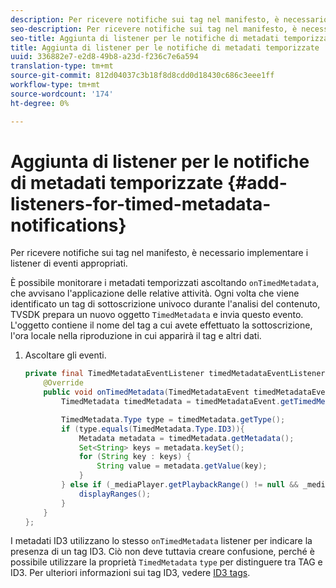 ```yaml
---
description: Per ricevere notifiche sui tag nel manifesto, è necessario implementare i listener di eventi appropriati.
seo-description: Per ricevere notifiche sui tag nel manifesto, è necessario implementare i listener di eventi appropriati.
seo-title: Aggiunta di listener per le notifiche di metadati temporizzate
title: Aggiunta di listener per le notifiche di metadati temporizzate
uuid: 336882e7-e2d8-49b8-a23d-f236c7e6a594
translation-type: tm+mt
source-git-commit: 812d04037c3b18f8d8cdd0d18430c686c3eee1ff
workflow-type: tm+mt
source-wordcount: '174'
ht-degree: 0%

---
```



# Aggiunta di listener per le notifiche di metadati temporizzate {#add-listeners-for-timed-metadata-notifications}

Per ricevere notifiche sui tag nel manifesto, è necessario implementare i listener di eventi appropriati.

È possibile monitorare i metadati temporizzati ascoltando `onTimedMetadata`, che avvisano l&#39;applicazione delle relative attività. Ogni volta che viene identificato un tag di sottoscrizione univoco durante l&#39;analisi del contenuto, TVSDK prepara un nuovo oggetto `TimedMetadata` e invia questo evento. L&#39;oggetto contiene il nome del tag a cui avete effettuato la sottoscrizione, l&#39;ora locale nella riproduzione in cui apparirà il tag e altri dati.

1. Ascoltare gli eventi.

   ```java
   private final TimedMetadataEventListener timedMetadataEventListener = new TimedMetadataEventListener() { 
       @Override 
       public void onTimedMetadata(TimedMetadataEvent timedMetadataEvent) { 
           TimedMetadata timedMetadata = timedMetadataEvent.getTimedMetadata(); 
   
           TimedMetadata.Type type = timedMetadata.getType(); 
           if (type.equals(TimedMetadata.Type.ID3)){ 
               Metadata metadata = timedMetadata.getMetadata(); 
               Set<String> keys = metadata.keySet(); 
               for (String key : keys) { 
                   String value = metadata.getValue(key); 
               } 
           } else if (_mediaPlayer.getPlaybackRange() != null && _mediaPlayer.getPlaybackRange().getDuration() > 0) { 
               displayRanges(); 
           } 
       } 
   }; 
   ```

I metadati ID3 utilizzano lo stesso `onTimedMetadata` listener per indicare la presenza di un tag ID3. Ciò non deve tuttavia creare confusione, perché è possibile utilizzare la proprietà `TimedMetadata` `type` per distinguere tra TAG e ID3. Per ulteriori informazioni sui tag ID3, vedere [ID3 tags](../../content-playback-options/t-psdk-android-2.7-id3-metadata-retrieve.md).